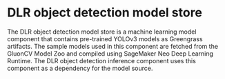 
# DLR object detection model store

The DLR object detection model store is a machine learning model component that contains pre-trained YOLOv3 models as Greengrass artifacts. The sample models used in this component are fetched from the GluonCV Model Zoo and compiled using SageMaker Neo Deep Learning Runtime. The DLR object detection inference component uses this component as a dependency for the model source. 